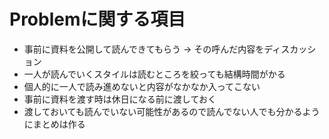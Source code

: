 # Problemに関する項目

- 事前に資料を公開して読んできてもらう -> その呼んだ内容をディスカッション
- 一人が読んでいくスタイルは読むところを絞っても結構時間がかる
- 個人的に一人で読み進めないと内容がなかなか入ってこない
- 事前に資料を渡す時は休日になる前に渡しておく
- 渡しておいても読んでいない可能性があるので読んでない人でも分かるようにまとめは作る
